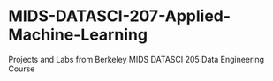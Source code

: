 # MIDS-DATASCI-207-Applied-Machine-Learning
Projects and Labs from Berkeley MIDS DATASCI 205 Data Engineering Course
